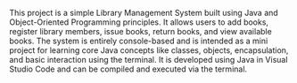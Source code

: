 This project is a simple Library Management System built using Java and Object-Oriented Programming principles. It allows users to add books, register library members, issue books, return books, and view available books. The system is entirely console-based and is intended as a mini project for learning core Java concepts like classes, objects, encapsulation, and basic interaction using the terminal. It is developed using Java in Visual Studio Code and can be compiled and executed via the terminal.
